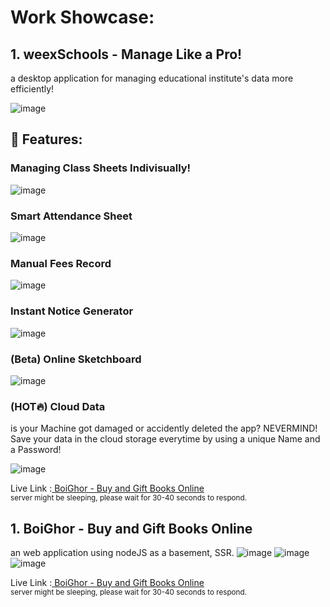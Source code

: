 # Work Showcase:


## 1. weexSchools - Manage Like a Pro!
a desktop application for managing educational institute's data more efficiently!  

![image](https://github.com/user-attachments/assets/540df40a-b131-475c-858e-bd2b929d49fb)

## 🔰 Features:
### Managing Class Sheets Indivisually!
![image](https://github.com/user-attachments/assets/35ad75d9-2365-49e3-9769-3b91f56338c4)
### Smart Attendance Sheet
![image](https://github.com/user-attachments/assets/460e1ef3-ee4d-41c5-99e4-c45e07fdd04a)
### Manual Fees Record
![image](https://github.com/user-attachments/assets/c621686b-d767-4d40-8b10-70157095fdbd)
### Instant Notice Generator
![image](https://github.com/user-attachments/assets/d89c2c3b-6c4f-4da3-b137-e421de10d928)

### (Beta) Online Sketchboard
![image](https://github.com/user-attachments/assets/7a8a5f63-16db-4830-a694-eb7caaa559ff)

### (HOT🔥) Cloud Data
is your Machine got damaged or accidently deleted the app? NEVERMIND!
Save your data in the cloud storage everytime by using a unique Name and a Password!

![image](https://github.com/user-attachments/assets/27be30c0-a5eb-4e35-a5d5-3be94ead78c9)




Live Link :<a target="_blank" href="https://boighor-uvkz.onrender.com/"> BoiGhor - Buy and Gift Books Online </a> <br>
<small>server might be sleeping, please wait for 30-40 seconds to respond.</small>

## 1. BoiGhor - Buy and Gift Books Online
an web application using nodeJS as a basement, SSR.
![image](https://github.com/user-attachments/assets/7f11a9d1-d572-474a-891a-970775ff289b)
![image](https://github.com/user-attachments/assets/940ecc54-5417-4468-9278-464173cb3ec8)
![image](https://github.com/user-attachments/assets/673fe377-13e6-4bb5-ac4a-49315b80aedf)

Live Link :<a target="_blank" href="https://boighor-uvkz.onrender.com/"> BoiGhor - Buy and Gift Books Online </a> <br>
<small>server might be sleeping, please wait for 30-40 seconds to respond.</small>
